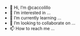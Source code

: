 - 👋 Hi, I’m @caccolillo
- 👀 I’m interested in ...
- 🌱 I’m currently learning ...
- 💞️ I’m looking to collaborate on ...
- 📫 How to reach me ...

<!---
caccolillo/caccolillo is a ✨ special ✨ repository because its `README.md` (this file) appears on your GitHub profile.
You can click the Preview link to take a look at your changes.
--->
